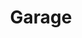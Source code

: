 ---
title: Garage
credit: Art Director
project: Blood of Redemption
img_src: /assets/images/BloodOfRedemption-1.jpg
featured: Film
---